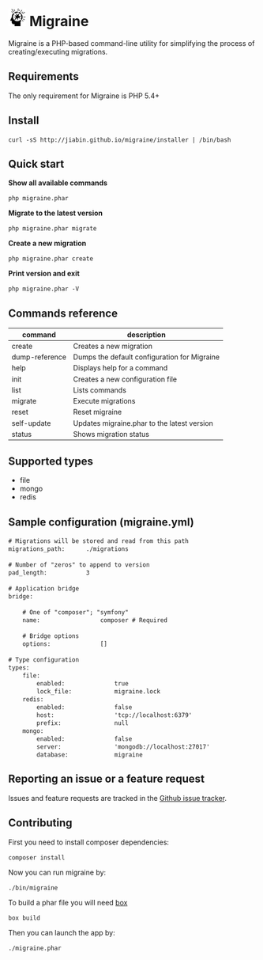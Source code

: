![Mind Blowing by Luis Prado from The Noun Project](doc/logo.png) Migraine
==========================================================================

Migraine is a PHP-based command-line utility for simplifying the process of creating/executing migrations.

## Requirements

The only requirement for Migraine is PHP 5.4+

## Install

```
curl -sS http://jiabin.github.io/migraine/installer | /bin/bash
```
## Quick start

**Show all available commands**

```
php migraine.phar
```

**Migrate to the latest version**

```
php migraine.phar migrate
```

**Create a new migration**

```
php migraine.phar create
```

**Print version and exit**

```
php migraine.phar -V
```

## Commands reference

| command           | description                                   |
|----------------   |---------------------------------------------- |
| create            | Creates a new migration                       |
| dump-reference    | Dumps the default configuration for Migraine  |
| help              | Displays help for a command                   |
| init              | Creates a new configuration file              |
| list              | Lists commands                                |
| migrate           | Execute migrations                            |
| reset             | Reset migraine                                |
| self-update       | Updates migraine.phar to the latest version   |
| status            | Shows migration status                        |

## Supported types

* file
* mongo
* redis

## Sample configuration (migraine.yml)

```
# Migrations will be stored and read from this path
migrations_path:      ./migrations

# Number of "zeros" to append to version
pad_length:           3

# Application bridge
bridge:

    # One of "composer"; "symfony"
    name:                 composer # Required

    # Bridge options
    options:              []

# Type configuration
types:
    file:
        enabled:              true
        lock_file:            migraine.lock
    redis:
        enabled:              false
        host:                 'tcp://localhost:6379'
        prefix:               null
    mongo:
        enabled:              false
        server:               'mongodb://localhost:27017'
        database:             migraine
```

## Reporting an issue or a feature request

Issues and feature requests are tracked in the [Github issue tracker](https://github.com/jiabin/migraine/issues).

## Contributing

First you need to install composer dependencies:

```
composer install
```

Now you can run migraine by:

```
./bin/migraine
``` 

To build a phar file you will need [box](http://box-project.org) 

```
box build
```

Then you can launch the app by: 

```
./migraine.phar
```
